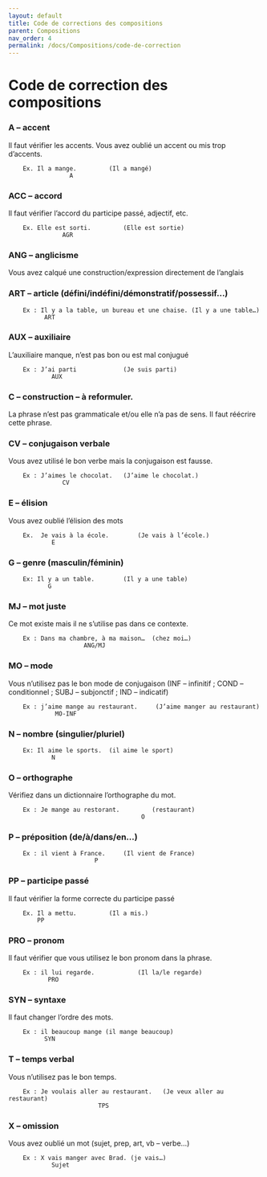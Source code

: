 ```yaml
---
layout: default
title: Code de corrections des compositions
parent: Compositions
nav_order: 4
permalink: /docs/Compositions/code-de-correction
---
```


# Code de correction des compositions

###  A – accent
Il faut vérifier les accents. Vous avez oublié un accent ou mis trop d’accents.

		Ex. Il a mange.			(Il a mangé)
			         A

### ACC – accord
Il faut vérifier l’accord du participe passé, adjectif, etc.

		Ex. Elle est sorti.			(Elle est sortie)
			       AGR

### ANG – anglicisme
Vous avez calqué une construction/expression directement de l’anglais

### ART – article (défini/indéfini/démonstratif/possessif…)

		Ex : Il y a la table, un bureau et une chaise. (Il y a une table…)
			  ART 			

### AUX – auxiliaire
L’auxiliaire manque, n’est pas bon ou est mal conjugué

		Ex : J’ai parti  			(Je suis parti)
		        AUX

### C – construction – à reformuler.
La phrase n’est pas grammaticale et/ou elle n’a pas de sens. Il faut réécrire cette phrase.

### CV – conjugaison verbale
Vous avez utilisé le bon verbe mais la conjugaison est fausse.

		Ex : J’aimes le chocolat.	(J’aime le chocolat.)
		           CV

### E – élision
Vous avez oublié l’élision des mots

		Ex.  Je vais à la école.  		(Je vais à l’école.)
				E

### G – genre (masculin/féminin)

		Ex: Il y a un table.		(Il y a une table)
			   G

### MJ – mot juste
Ce mot existe mais il ne s’utilise pas dans ce contexte.

		Ex : Dans ma chambre, à ma maison… 	(chez moi…)
					     ANG/MJ

### MO – mode
Vous n’utilisez pas le bon mode de conjugaison
(INF – infinitif ; COND – conditionnel ; SUBJ – subjonctif ; IND – indicatif)

		Ex : j’aime mange au restaurant.     (J’aime manger au restaurant)
			     MO-INF

### N – nombre (singulier/pluriel)

		Ex: Il aime le sports.	(il aime le sport)
				N

### O – orthographe
Vérifiez dans un dictionnaire l’orthographe du mot.

		Ex : Je mange au restorant. 		(restaurant)
				                         O

### P – préposition  (de/à/dans/en…)

		Ex : il vient à France. 	(Il vient de France)
			                P

### PP – participe passé
Il faut vérifier la forme correcte du participe passé

		Ex. Il a mettu.			(Il a mis.)
			PP

### PRO – pronom
Il faut vérifier que vous utilisez le bon pronom dans la phrase.

		Ex : il lui regarde.			(Il la/le regarde)
		       PRO

### SYN – syntaxe
Il faut changer l’ordre des mots.

		Ex : il beaucoup mange (il mange beaucoup)
			  SYN

### T – temps verbal
Vous n’utilisez pas le bon temps.

		Ex : Je voulais aller au restaurant.   (Je veux aller au restaurant)         
                             TPS

### X – omission
Vous avez oublié un mot (sujet, prep, art, vb – verbe…)

		Ex : X vais manger avec Brad. (je vais…)
		        Sujet
